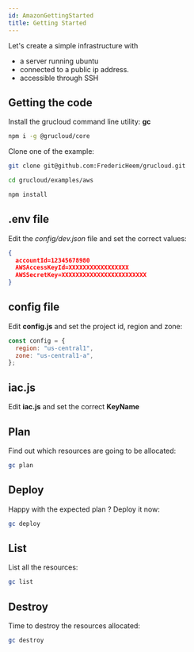 ```yaml
---
id: AmazonGettingStarted
title: Getting Started
---
```


Let's create a simple infrastructure with

- a server running ubuntu
- connected to a public ip address.
- accessible through SSH

## Getting the code

Install the grucloud command line utility: **gc**

```bash
npm i -g @grucloud/core
```

Clone one of the example:

```bash
git clone git@github.com:FredericHeem/grucloud.git
```

```bash
cd grucloud/examples/aws
```

```bash
npm install
```

## .env file

Edit the _config/dev.json_ file and set the correct values:

```json
{
  accountId=12345678980
  AWSAccessKeyId=XXXXXXXXXXXXXXXXX
  AWSSecretKey=XXXXXXXXXXXXXXXXXXXXXXXX
}
```

## config file

Edit **config.js** and set the project id, region and zone:

```js
const config = {
  region: "us-central1",
  zone: "us-central1-a",
};
```

## iac.js

Edit **iac.js** and set the correct **KeyName**

## Plan

Find out which resources are going to be allocated:

```bash
gc plan
```

## Deploy

Happy with the expected plan ? Deploy it now:

```bash
gc deploy
```

## List

List all the resources:

```bash
gc list
```

## Destroy

Time to destroy the resources allocated:

```bash
gc destroy
```
